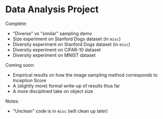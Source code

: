 # Data Analysis Project

Complete:

* "Diverse" vs "similar" sampling demo
* Size experiment on Stanford Dogs dataset (in `misc`)
* Diversity experiment on Stanford Dogs dataset (in `misc`)
* Diversity experiment on CIFAR-10 dataset
* Diversity experiment on MNIST dataset

Coming soon:

* Empirical results on how the image sampling method corresponds to Inception Score
* A (slightly more) formal write-up of results thus far
* A more disciplined take on object size

Notes:

* "Unclean" code is in `misc` (will clean up later)